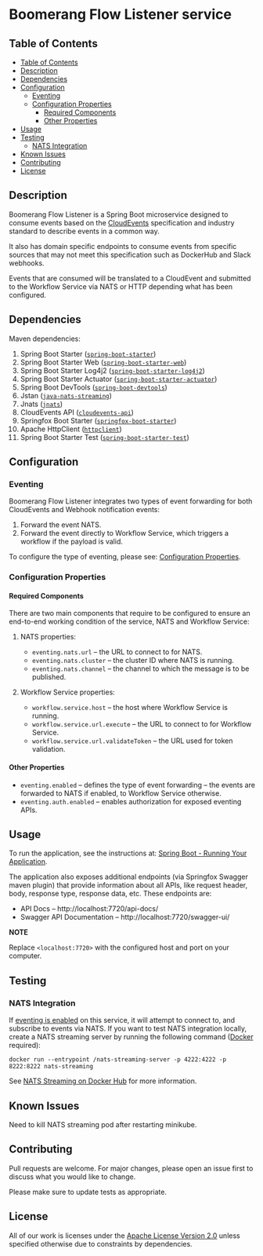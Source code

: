 # Boomerang Flow Listener service <!-- omit in toc -->

## Table of Contents
- [Table of Contents](#table-of-contents)
- [Description](#description)
- [Dependencies](#dependencies)
- [Configuration](#configuration)
  - [Eventing](#eventing)
  - [Configuration Properties](#configuration-properties)
    - [Required Components](#required-components)
    - [Other Properties](#other-properties)
- [Usage](#usage)
- [Testing](#testing)
  - [NATS Integration](#nats-integration)
- [Known Issues](#known-issues)
- [Contributing](#contributing)
- [License](#license)

## Description
Boomerang Flow Listener is a Spring Boot microservice designed to consume events based on the [CloudEvents](cloudevents.io) specification and industry standard to describe events in a common way.

It also has domain specific endpoints to consume events from specific sources that may not meet this specification such as DockerHub and Slack webhooks.

Events that are consumed will be translated to a CloudEvent and submitted to the Workflow Service via NATS or HTTP depending what has been configured.

## Dependencies

Maven dependencies:
1. Spring Boot Starter ([`spring-boot-starter`](https://mvnrepository.com/artifact/org.springframework.boot/spring-boot-starter))
2. Spring Boot Starter Web ([`spring-boot-starter-web`](https://mvnrepository.com/artifact/org.springframework.boot/spring-boot-starter-web))
3. Spring Boot Starter Log4j2 ([`spring-boot-starter-log4j2`](https://mvnrepository.com/artifact/org.springframework.boot/spring-boot-starter-log4j2))
4. Spring Boot Starter Actuator ([`spring-boot-starter-actuator`](https://mvnrepository.com/artifact/org.springframework.boot/spring-boot-starter-actuator))
5. Spring Boot DevTools ([`spring-boot-devtools`](https://mvnrepository.com/artifact/org.springframework.boot/spring-boot-devtools))
6. Jstan ([`java-nats-streaming`](https://mvnrepository.com/artifact/io.nats/java-nats-streaming))
7. Jnats ([`jnats`](https://mvnrepository.com/artifact/io.nats/jnats))
8. CloudEvents API ([`cloudevents-api`](https://mvnrepository.com/artifact/io.cloudevents/cloudevents-api))
9. Springfox Boot Starter ([`springfox-boot-starter`](https://mvnrepository.com/artifact/io.springfox/springfox-boot-starter))
10. Apache HttpClient ([`httpclient`](https://mvnrepository.com/artifact/org.apache.httpcomponents/httpclient))
11. Spring Boot Starter Test ([`spring-boot-starter-test`](https://mvnrepository.com/artifact/org.springframework.boot/spring-boot-starter-test))

## Configuration

### Eventing

Boomerang Flow Listener integrates two types of event forwarding for both CloudEvents and Webhook notification events:
1. Forward the event NATS.
2. Forward the event directly to Workflow Service, which triggers a workflow if the payload is valid.

To configure the type of eventing, please see: [Configuration Properties](#other-properties).

### Configuration Properties

#### Required Components

There are two main components that require to be configured to ensure an end-to-end working condition of the service, NATS and Workflow Service:
1. NATS properties:
   - `eventing.nats.url` – the URL to connect to for NATS.
   - `eventing.nats.cluster` – the cluster ID where NATS is running.
   - `eventing.nats.channel` – the channel to which the message is to be published.

2. Workflow Service properties:
   - `workflow.service.host` – the host where Workflow Service is running.
   - `workflow.service.url.execute` – the URL to connect to for Workflow Service. 
   - `workflow.service.url.validateToken` – the URL used for token validation.

#### Other Properties
- `eventing.enabled` – defines the type of event forwarding – the events are forwarded to NATS if enabled, to Workflow Service otherwise.
- `eventing.auth.enabled` – enables authorization for exposed eventing APIs.

## Usage

To run the application, see the instructions at: [Spring Boot - Running Your Application](https://docs.spring.io/spring-boot/docs/current/reference/html/using-spring-boot.html#using-boot-running-your-application).

The application also exposes additional endpoints (via Springfox Swagger maven plugin) that provide information about all APIs, like request header, body, response type, response data, etc. These endpoints are:
* API Docs – http://localhost:7720/api-docs/
* Swagger API Documentation – http://localhost:7720/swagger-ui/

**NOTE**

Replace `<localhost:7720>` with the configured host and port on your computer.

## Testing

### NATS Integration

If [eventing is enabled](#other-properties) on this service, it will attempt to connect to, and subscribe to events via NATS. If you want to test NATS integration locally, create a NATS streaming server by running the following command ([Docker](https://www.docker.com) required):
```
docker run --entrypoint /nats-streaming-server -p 4222:4222 -p 8222:8222 nats-streaming
```

See [NATS Streaming on Docker Hub](https://hub.docker.com/_/nats-streaming) for more information.

## Known Issues

Need to kill NATS streaming pod after restarting minikube.

## Contributing

Pull requests are welcome. For major changes, please open an issue first to discuss what you would like to change.

Please make sure to update tests as appropriate.

## License

All of our work is licenses under the [Apache License Version 2.0](https://www.apache.org/licenses/LICENSE-2.0) unless specified otherwise due to constraints by dependencies.
